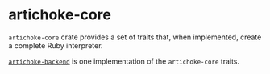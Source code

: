 # artichoke-core

`artichoke-core` crate provides a set of traits that, when implemented, create a
complete Ruby interpreter.

[`artichoke-backend`](/artichoke-backend) is one implementation of the
`artichoke-core` traits.
